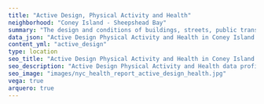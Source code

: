 ```yaml
---
title: "Active Design, Physical Activity and Health"
neighborhood: "Coney Island - Sheepshead Bay"
summary: "The design and conditions of buildings, streets, public transportation and parks influence physical activity, use of active transportation and other healthy behavior. A neighborhood's features can also impact the safety of its residents."
data_json: "Active Design Physical Activity and Health in Coney Island - Sheepshead Bay"
content_yml: "active_design"
type: location
seo_title: "Active Design Physical Activity and Health in Coney Island - Sheepshead Bay"
seo_description: "Active Design Physical Activity and Health data profile for the Coney Island - Sheepshead Bay neighborhood of NYC."
seo_image: "images/nyc_health_report_active_design_health.jpg"
vega: true
arquero: true
---
```

